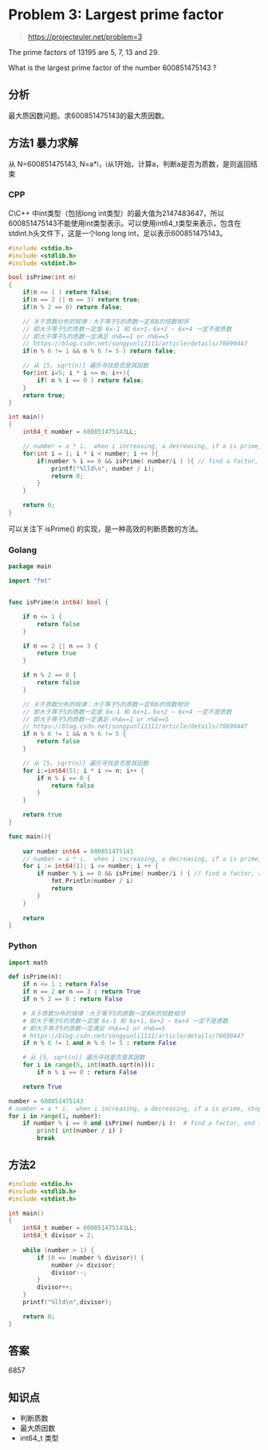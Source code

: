 # Problem 3: Largest prime factor

> https://projecteuler.net/problem=3

The prime factors of 13195 are 5, 7, 13 and 29.

What is the largest prime factor of the number 600851475143 ?

## 分析
最大质因数问题。求600851475143的最大质因数。

## 方法1 暴力求解

从 N=600851475143, N=a*i，i从1开始，计算a，判断a是否为质数，是则返回结束

### CPP

C\C++ 中int类型（包括long int类型）的最大值为2147483647，所以600851475143不能使用int类型表示。可以使用int64_t类型来表示，包含在stdint.h头文件下，这是一个long long int，足以表示600851475143。


```cpp
#include <stdio.h>
#include <stdlib.h>
#include <stdint.h>

bool isPrime(int n)
{
    if(n <= 1 ) return false;
    if(n == 2 || n == 3) return true;
    if(n % 2 == 0) return false;

    // 关于质数分布的规律：大于等于5的质数一定和6的倍数相邻
    // 即大于等于5的质数一定是 6x-1 和 6x+1，6x+2 ~ 6x+4 一定不是质数
    // 即大于等于5的质数一定满足 n%6==1 or n%6==5
    // https://blog.csdn.net/songyunli1111/article/details/78690447
    if(n % 6 != 1 && n % 6 != 5 ) return false;

    // 从 [5, sqrt(n)] 遍历寻找是否是其因数
    for(int i=5; i * i <= n; i++){
        if( n % i == 0 ) return false;
    }
    return true;
}

int main()
{
    int64_t number = 600851475143LL;

    // number = a * i.  when i increasing, a decreasing, if a is prime, stop
    for(int i = 1; i * i < number; i ++ ){
        if(number % i == 0 && isPrime( number/i ) ){ // find a factor, and the factor is prime
            printf("%lld\n", number / i);
            return 0;
        }
    }

    return 0;
}
```

可以关注下 isPrime() 的实现，是一种高效的判断质数的方法。

### Golang

```go
package main

import "fmt"


func isPrime(n int64) bool {

	if n <= 1 {
		return false
	}

    if n == 2 || n == 3 {
		return true
	}

    if n % 2 == 0 {
		return false
	}

    // 关于质数分布的规律：大于等于5的质数一定和6的倍数相邻
    // 即大于等于5的质数一定是 6x-1 和 6x+1，6x+2 ~ 6x+4 一定不是质数
    // 即大于等于5的质数一定满足 n%6==1 or n%6==5
    // https://blog.csdn.net/songyunli1111/article/details/78690447
    if n % 6 != 1 && n % 6 != 5 {
		return false
	}

    // 从 [5, sqrt(n)] 遍历寻找是否是其因数
    for i:=int64(5); i * i <= n; i++ {
        if n % i == 0 {
			return false
		}
    }

    return true
}

func main(){
    
	var number int64 = 600851475143
	// number = a * i.  when i increasing, a decreasing, if a is prime, stop
    for i := int64(1); i <= number; i ++ {
        if number % i == 0 && isPrime( number/i ) { // find a factor, and the factor is prime
			fmt.Println(number / i)
            return
        }
    }
	
	return
}
```

### Python

```python
import math

def isPrime(n): 
    if n <= 1 : return False
    if n == 2 or n == 3 : return True
    if n % 2 == 0 : return False

    # 关于质数分布的规律：大于等于5的质数一定和6的倍数相邻
    # 即大于等于5的质数一定是 6x-1 和 6x+1，6x+2 ~ 6x+4 一定不是质数
    # 即大于等于5的质数一定满足 n%6==1 or n%6==5
    # https://blog.csdn.net/songyunli1111/article/details/78690447
    if n % 6 != 1 and n % 6 != 5 : return False

    # 从 [5, sqrt(n)] 遍历寻找是否是其因数
    for i in range(5, int(math.sqrt(n))):
        if n % i == 0 : return False

    return True

number = 600851475143
# number = a * i.  when i increasing, a decreasing, if a is prime, stop
for i in range(1, number):
    if number % i == 0 and isPrime( number/i ):  # find a factor, and the factor is prime
        print( int(number / i) )
        break

```


## 方法2

```cpp
#include <stdio.h>
#include <stdlib.h>
#include <stdint.h>

int main()
{
    int64_t number = 600851475143LL;
    int64_t divisor = 2;
    
    while (number > 1) {
        if (0 == (number % divisor)) {
            number /= divisor;
            divisor--;
        }
        divisor++;
    }
    printf("%lld\n",divisor);

    return 0;
}
```

## 答案
6857

## 知识点
- 判断质数
- 最大质因数
- int64_t 类型
